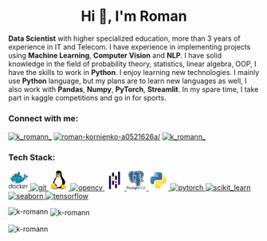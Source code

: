 <h1 align="center">Hi 👋, I'm Roman</h1>


<b>Data Scientist</b> with higher specialized education, more than 3 years of experience in IT and Telecom. I have experience in implementing projects using <b>Machine Learning</b>, <b>Computer Vision</b> and <b>NLP</b>. I have solid knowledge in the field of probability theory, statistics, linear algebra, OOP, I have the skills to work in <b>Python</b>. I enjoy learning new technologies. I mainly use <b>Python</b> language, but my plans are to learn new languages as well, I also work with <b>Pandas</b>, <b>Numpy</b>, <b>PyTorch</b>, <b>Streamlit</b>. In my spare time, I take part in kaggle competitions and go in for sports.

<h3 align="left">Connect with me:</h3>
<p align="left">
<a href="https://codepen.io/k_romann_" target="blank"><img align="center" src="https://raw.githubusercontent.com/rahuldkjain/github-profile-readme-generator/master/src/images/icons/Social/codepen.svg" alt="k_romann_" height="30" width="40" /></a>
<a href="https://linkedin.com/in/roman-kornienko-a0521626a/" target="blank"><img align="center" src="https://raw.githubusercontent.com/rahuldkjain/github-profile-readme-generator/master/src/images/icons/Social/linked-in-alt.svg" alt="roman-kornienko-a0521626a/" height="30" width="40" /></a>
<a href="https://instagram.com/k_romann_" target="blank"><img align="center" src="https://raw.githubusercontent.com/rahuldkjain/github-profile-readme-generator/master/src/images/icons/Social/instagram.svg" alt="k_romann_" height="30" width="40" /></a>
</p>

<h3 align="left">Tech Stack:</h3>
<p align="left"> <a href="https://www.docker.com/" target="_blank" rel="noreferrer"> <img src="https://raw.githubusercontent.com/devicons/devicon/master/icons/docker/docker-original-wordmark.svg" alt="docker" width="40" height="40"/> </a> <a href="https://git-scm.com/" target="_blank" rel="noreferrer"> <img src="https://www.vectorlogo.zone/logos/git-scm/git-scm-icon.svg" alt="git" width="40" height="40"/> </a> <a href="https://www.linux.org/" target="_blank" rel="noreferrer"> <img src="https://raw.githubusercontent.com/devicons/devicon/master/icons/linux/linux-original.svg" alt="linux" width="40" height="40"/> </a> <a href="https://opencv.org/" target="_blank" rel="noreferrer"> <img src="https://www.vectorlogo.zone/logos/opencv/opencv-icon.svg" alt="opencv" width="40" height="40"/> </a> <a href="https://pandas.pydata.org/" target="_blank" rel="noreferrer"> <img src="https://raw.githubusercontent.com/devicons/devicon/2ae2a900d2f041da66e950e4d48052658d850630/icons/pandas/pandas-original.svg" alt="pandas" width="40" height="40"/> </a> <a href="https://www.postgresql.org" target="_blank" rel="noreferrer"> <img src="https://raw.githubusercontent.com/devicons/devicon/master/icons/postgresql/postgresql-original-wordmark.svg" alt="postgresql" width="40" height="40"/> </a> <a href="https://www.python.org" target="_blank" rel="noreferrer"> <img src="https://raw.githubusercontent.com/devicons/devicon/master/icons/python/python-original.svg" alt="python" width="40" height="40"/> </a> <a href="https://pytorch.org/" target="_blank" rel="noreferrer"> <img src="https://www.vectorlogo.zone/logos/pytorch/pytorch-icon.svg" alt="pytorch" width="40" height="40"/> </a> <a href="https://scikit-learn.org/" target="_blank" rel="noreferrer"> <img src="https://upload.wikimedia.org/wikipedia/commons/0/05/Scikit_learn_logo_small.svg" alt="scikit_learn" width="40" height="40"/> </a> <a href="https://seaborn.pydata.org/" target="_blank" rel="noreferrer"> <img src="https://seaborn.pydata.org/_images/logo-mark-lightbg.svg" alt="seaborn" width="40" height="40"/> </a> <a href="https://www.tensorflow.org" target="_blank" rel="noreferrer"> <img src="https://www.vectorlogo.zone/logos/tensorflow/tensorflow-icon.svg" alt="tensorflow" width="40" height="40"/> </a> </p>

<p><img align="left" src="https://github-readme-stats.vercel.app/api/top-langs?username=k-romann&show_icons=true&locale=en&layout=compact" alt="k-romann" /></p>

<p>&nbsp;<img align="center" src="https://github-readme-stats.vercel.app/api?username=k-romann&show_icons=true&locale=en" alt="k-romann" /></p>

<p><img align="center" src="https://github-readme-streak-stats.herokuapp.com/?user=k-romann&" alt="k-romann" /></p>
